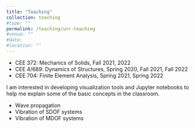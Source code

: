 ```yaml
---
title: "Teaching"
collection: teaching
#type: ""
permalink: /teaching/unr-teaching
#venue: ""
#date: 
#location: "" 
---
```


- CEE 372: Mechanics of Solids, Fall 2021, 2022
- CEE 4/689: Dynamics of Structures, Spring 2020, Fall 2021, Fall 2022
- CEE 704: Finite Element Analysis, Spring 2021, Spring 2022

I am interested in developing visualization tools and Jupyter notebooks to help me explain some of the basic concepts in the classroom.
- Wave propagation
- Vibration of SDOF systems
- Vibration of MDOF systems
